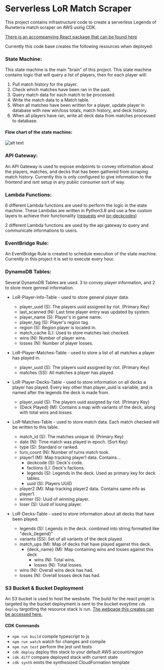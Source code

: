 # Serverless LoR Match Scraper

This project contains infrastructure code to create a serverless Legends of Runeterra match scraper on AWS using CDK.

[There is an accompanying React package that can be found here](https://github.com/Awlsring/LoR-Match-Scraper-Front-End)

Currently this code base creates the following resources when deployed:

### State Machine:
This state machine is the main "brain" of this project. This state machine contains logic that will query a list of players, then for each player will:

1. Pull match history for the player.
2. Check which matches have been ran in the past.
3. Query match data for each match to be processed.
4. Write the match data to a Match table.
5. When all matches have been written for a player, update player in database with new win/loss totals, match history, and deck history.
6. When all players have ran, write all deck data from matches processed to database.

#### Flow chart of the state machine:
![alt text](https://lor-match-scraper-bucket.s3-us-west-2.amazonaws.com/stepfunctions_graph.png)

### API Gateway:
An API Gateway is used to expose endpoints to convey information about the players, matches, and decks that has been gathered from scraping match history. Currently this is only configured to give information to the frontend and isnt setup in any public consumer sort of way.

### Lambda Functions:
6 different Lambda functions are used to perform the logic in the state machine. These Lambdas are written in Python3.8 and use a few custom layers to achieve their functionality ([requests](https://requests.readthedocs.io/en/master/) and [lor-deckcodes](https://github.com/Rafalonso/LoRDeckCodesPython))

2 different Lambda functions are used by the api gateway to query and communicate informations to users.

### EventBridge Rule:
An EventBridge Rule is created to schedule execution of the state machine. Currently in this project it is set to execute every hour. 

### DynamoDB Tables:
Several DynamoDB Tables are used. 3 to convey player information, and 2 to store more genreal information.
* LoR-Player-Info-Table - used to store general player data.
    * player_uuid (S): The players uuid assigned by riot. (Primary Key)
    * last_scanned (N): Last time player entry was updated by system.
    * player_name (S): Player's in game name.
    * player_tag (S): Player's region tag.
    * region (S): Region player is located in.
    * match_cache (L): Used to store matches last checked.
    * wins (N): Number of player wins.
    * losses (N): Number of player losses.

* LoR-Player-Matches-Table - used to store a list of all matches a player has played in.
    * player_uuid (S): The players uuid assigned by riot. (Primary Key)
    * matches (SS): All matches a player has played.

* LoR-Player-Decks-Table - used to store information on all decks a player has played. Every key other than player_uuid is variable, and is named after the legends the deck is made from.
    * player_uuid (S): The players uuid assigned by riot. (Primary Key)
    * {Deck Played} (M): Contains a map with variants of the deck, along with total wins and losses.
    
* LoR-Matches-Table - used to store match data. Each match checked will be written to this table.
    * match_id (S): The matches unique id. (Primary Key)
    * date (N): Time match was played in epoch. (Sort Key)
    * type (S): Standard or ranked.
    * turn_count (N): Number of turns match took.
    * player1 (M): Map tracking player1 data. Contains...
        * deckcode (S): Deck's code.
        * factions (L): Deck's factions.
        * legends (S): Legends in the deck. Used as primary key for deck tables.
        * uuid (S): Players UUID
    * player2 (M): Map tracking player2 data. Contains same info as player1.
    * winner (S): Uuid of winning player.
    * loser (S): Uuid of losing player.

* LoR-Decks-Table - used to store information about all decks that have been played.
    * legends (S): Legends in the deck. combined into string formatted like "deck_{legend}"
    * variants (SS): Set of all variants of the deck played.
    * match_ups (M): Map of decks that have played against this deck.
        * {deck_name} (M): Map containing wins and losses against this deck
            * wins (N): Total wins.
            * losses (N): Total losses.
    * wins (N): Overall wins deck has had.
    * losses (N): Overall losses deck has had.


### S3 Bucket & Bucket Deployment
An S3 bucket is used to host the wesbsite. The build for the react projet is targeted by the bucket deployment is sent to the bucket eveytime `cdk deploy` targotting the resource stack is run. [The webpage this creates can be accessed here.](https://lor-match-tracker-react-bucket.s3-us-west-2.amazonaws.com/index.html)

#### CDK Commands
*  `npm run build` compile typescript to js
*  `npm run watch` watch for changes and compile
*  `npm run test` perform the jest unit tests
*  `cdk deploy` deploy this stack to your default AWS account/region
*  `cdk diff` compare deployed stack with current state
*  `cdk synth` emits the synthesized CloudFormation template
